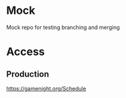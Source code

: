 # Mock
Mock repo for testing branching and merging

# Access

## Production

https://gamenight.org/Schedule
